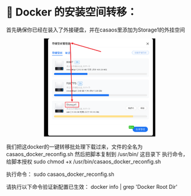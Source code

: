 # 🐳 Docker 的安装空间转移：

首先确保你已经在装入了外接硬盘，并在casaos里添加为Storage1的外挂空间

<p align="center">
    <img src="casaos/casaos.png" alt="Logo" width="300" />

我们把这docker的一键转移批处理下载过来，文件的全名为casaos_docker_reconfig.sh
然后把脚本复制到 /usr/bin/ 这目录下
执行命令，给脚本授权
sudo chmod +x /usr/bin/casaos_docker_reconfig.sh

执行命令：
sudo casaos_docker_reconfig.sh

请执行以下命令验证新配置已生效：
docker info | grep 'Docker Root Dir'
